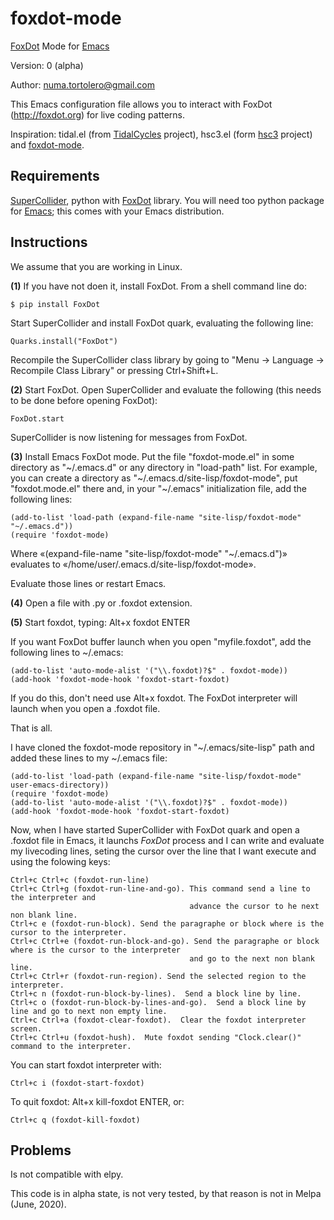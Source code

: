 # foxdot-mode
<a href="http://foxdot.org">FoxDot</a> Mode for <a href="https://www.gnu.org/software/emacs/">Emacs</a>

Version: 0 (alpha)

Author: numa.tortolero@gmail.com

This Emacs configuration file allows you to interact with FoxDot (http://foxdot.org) for live coding patterns.

Inspiration: tidal.el (from <a href="https://tidalcycles.org/index.php/Welcome">TidalCycles</a> project), hsc3.el (form <a href="https://github.com/rd--/hsc3/tree/master/emacs">hsc3</a> project) and <a href="https://gitlab.com/umejam/foxdot-mode">foxdot-mode</a>.

<h2>Requirements</h2>

<a href="https://supercollider.github.io/">SuperCollider</a>, python with <a href="http://foxdot.org">FoxDot</a> library. You will need too python package for <a href="https://www.gnu.org/software/emacs/">Emacs</a>; this comes with your Emacs distribution.

<h2>Instructions</h2>

We assume that you are working in Linux.

<b>(1)</b> If you have not doen it, install FoxDot. From a shell command line do:

    $ pip install FoxDot

  Start SuperCollider and install FoxDot quark, evaluating the following line:

    Quarks.install("FoxDot")

  Recompile the SuperCollider class library by going to "Menu -> Language -> Recompile Class Library" or pressing Ctrl+Shift+L.

<b>(2)</b> Start FoxDot. Open SuperCollider and evaluate the following (this needs to be done before opening FoxDot):

    FoxDot.start

   SuperCollider is now listening for messages from FoxDot.

<b>(3)</b> Install Emacs FoxDot mode. Put the file "foxdot-mode.el" in some directory as "\~/.emacs.d" or any directory in "load-path" list. For example, you can create a directory as "\~/.emacs.d/site-lisp/foxdot-mode", put "foxdot.mode.el" there and, in your "\~/.emacs" initialization file, add the following lines:

    (add-to-list 'load-path (expand-file-name "site-lisp/foxdot-mode" "~/.emacs.d"))
    (require 'foxdot-mode)

Where «(expand-file-name "site-lisp/foxdot-mode" "~/.emacs.d")» evaluates to «/home/user/.emacs.d/site-lisp/foxdot-mode».

Evaluate those lines or restart Emacs.

<b>(4)</b> Open a file with .py or .foxdot extension.

<b>(5)</b> Start foxdot, typing: Alt+x foxdot ENTER

If you want FoxDot buffer launch when you open "myfile.foxdot", add the following lines to ~/.emacs:

    (add-to-list 'auto-mode-alist '("\\.foxdot)?$" . foxdot-mode))
    (add-hook 'foxdot-mode-hook 'foxdot-start-foxdot)

If you do this, don't need use Alt+x foxdot. The FoxDot interpreter will launch when you open a .foxdot file.

That is all.

I have cloned the foxdot-mode repository in "~/.emacs/site-lisp" path and added these lines to my ~/.emacs file:

    (add-to-list 'load-path (expand-file-name "site-lisp/foxdot-mode" user-emacs-directory))
    (require 'foxdot-mode)
    (add-to-list 'auto-mode-alist '("\\.foxdot)?$" . foxdot-mode))
    (add-hook 'foxdot-mode-hook 'foxdot-start-foxdot)

Now, when I have started SuperCollider with FoxDot quark and open a .foxdot file in Emacs, it launchs *FoxDot* process and I can write and evaluate my livecoding lines, seting the cursor over the line that I want execute and using the folowing keys:

    Ctrl+c Ctrl+c (foxdot-run-line)
    Ctrl+c Ctrl+g (foxdot-run-line-and-go). This command send a line to the interpreter and
                                            advance the cursor to he next non blank line.
    Ctrl+c e (foxdot-run-block). Send the paragraphe or block where is the cursor to the interpreter.
    Ctrl+c Ctrl+e (foxdot-run-block-and-go). Send the paragraphe or block where is the cursor to the interpreter
                                            and go to the next non blank line.
    Ctrl+c Ctrl+r (foxdot-run-region). Send the selected region to the interpreter.
    Ctrl+c n (foxdot-run-block-by-lines).  Send a block line by line.
    Ctrl+c o (foxdot-run-block-by-lines-and-go).  Send a block line by line and go to next non empty line.
    Ctrl+c Ctrl+a (foxdot-clear-foxdot).  Clear the foxdot interpreter screen.
    Ctrl+c Ctrl+u (foxdot-hush).  Mute foxdot sending "Clock.clear()" command to the interpreter.

You can start foxdot interpreter with:

    Ctrl+c i (foxdot-start-foxdot)

To quit foxdot: Alt+x kill-foxdot ENTER, or:

    Ctrl+c q (foxdot-kill-foxdot)

<h2>Problems</h2>

Is not compatible with elpy.

This code is in alpha state, is not very tested, by that reason is not in Melpa (June, 2020).

